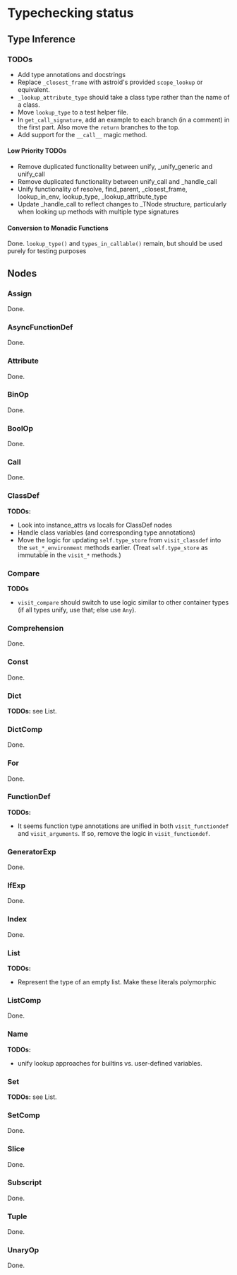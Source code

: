 # Typechecking status

## Type Inference

### TODOs
- Add type annotations and docstrings
- Replace `_closest_frame` with astroid's provided `scope_lookup` or equivalent.
- `_lookup_attribute_type` should take a class type rather than the name of a class.
- Move `lookup_type` to a test helper file.
- In `get_call_signature`, add an example to each branch (in a comment) in the first part. Also move the `return` branches to the top.
- Add support for the `__call__` magic method.

#### Low Priority TODOs
- Remove duplicated functionality between unify, _unify_generic and unify_call
- Remove duplicated functionality between unify_call and _handle_call
- Unify functionality of resolve, find_parent, _closest_frame, lookup_in_env, lookup_type, _lookup_attribute_type
- Update _handle_call to reflect changes to _TNode structure, particularly when looking up methods with multiple type signatures

#### Conversion to Monadic Functions

Done. `lookup_type()` and `types_in_callable()` remain, but should be used purely for testing purposes

## Nodes

### Assign

Done.

### AsyncFunctionDef

Done.

### Attribute

Done.

### BinOp

Done.

### BoolOp

Done.

### Call

Done.

### ClassDef

**TODOs:**
- Look into instance_attrs vs locals for ClassDef nodes
- Handle class variables (and corresponding type annotations)
- Move the logic for updating `self.type_store` from `visit_classdef` into the `set_*_environment` methods earlier. (Treat `self.type_store` as immutable in the `visit_*` methods.)

### Compare
**TODOs**
- `visit_compare` should switch to use logic similar to other container types (if all types unify, use that; else use `Any`).

### Comprehension

Done.

### Const
Done.

### Dict

**TODOs:** see List.

### DictComp

Done.

### For

Done.

### FunctionDef
**TODOs:**
- It seems function type annotations are unified in both `visit_functiondef` and `visit_arguments`. If so, remove the logic in `visit_functiondef`.

### GeneratorExp

Done.

### IfExp

Done.

### Index

Done.

### List

**TODOs:**
- Represent the type of an empty list. Make these literals polymorphic

### ListComp

Done.

### Name

**TODOs:**
- unify lookup approaches for builtins vs. user-defined variables.

### Set

**TODOs:** see List.

### SetComp

Done.

### Slice

Done.

### Subscript

Done.

### Tuple

Done.

### UnaryOp

Done.


